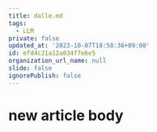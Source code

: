 ```yaml
---
title: dalle.md
tags:
  - LLM
private: false
updated_at: '2023-10-07T18:58:36+09:00'
id: efd4c21a12a834f7e6e5
organization_url_name: null
slide: false
ignorePublish: false
---
```

# new article body
